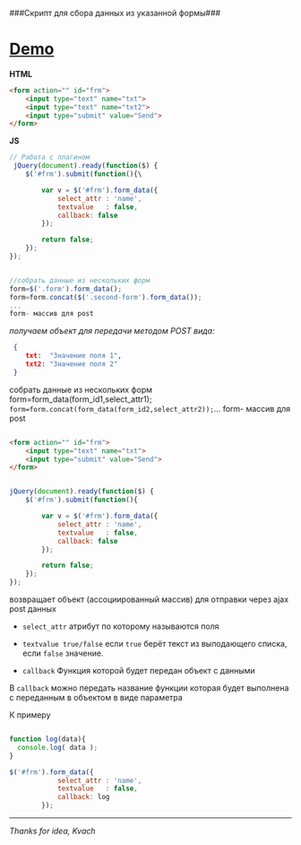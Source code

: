 ###Скрипт для сбора данных из указанной формы###



[Demo](http://avil13.github.io/demo/form_data/ "demo")
===========



__HTML__

```html
<form action="" id="frm">
    <input type="text" name="txt">
    <input type="text" name="txt2">
    <input type="submit" value="Send">
</form>
```

__JS__

```js
// Работа с плагином
 jQuery(document).ready(function($) {
    $('#frm').submit(function(){\

        var v = $('#frm').form_data({
            select_attr : 'name',
            textvalue   : false,
            callback: false
        });

        return false;
    });
});


//собрать данные из нескольких форм
form=$('.form').form_data();
form=form.concat($('.second-form').form_data());
...
form- массив для post
```


 _получаем объект для передачи методом POST
 вида:_

```json
 {
    txt:  "Значение поля 1",
    txt2: "Значение поля 2"
 }
```


собрать данные из нескольких форм form=form_data(form_id1,select_attr1); ``` form=form.concat(form_data(form_id2,select_attr2)); ```... form- 
массив для post

```html

<form action="" id="frm">
    <input type="text" name="txt">
    <input type="submit" value="Send">
</form>

```


```js

jQuery(document).ready(function($) {
    $('#frm').submit(function(){

        var v = $('#frm').form_data({
            select_attr : 'name',
            textvalue   : false,
            callback: false
        });

        return false;
    });
});

```


возвращает объект (ассоциированный массив) для отправки через ajax post данных

* ```select_attr``` атрибут по которому называются поля

* ```textvalue true/false``` если ```true``` берёт текст из выподающего списка, если ```false``` значение.

* ```callback``` Функция которой будет передан объект с данными



В  ```callback```  можно  передать название функции которая будет выполнена с переданным в объектом в виде параметра

К примеру 

```js

function log(data){
  console.log( data );
}

$('#frm').form_data({
            select_attr : 'name',
            textvalue   : false,
            callback: log
        });
```

* * *

*Thanks for idea, Kvach*
